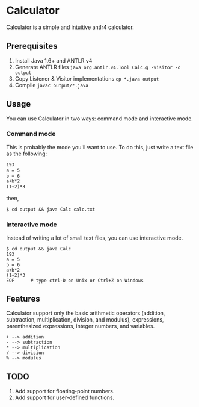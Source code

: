 # Calculator

Calculator is a simple and intuitive antlr4 calculator.

## Prerequisites

1. Install Java 1.6+ and ANTLR v4
2. Generate ANTLR files `java org.antlr.v4.Tool Calc.g -visitor -o output`
3. Copy Listener & Visitor implementations `cp *.java output`
4. Compile `javac output/*.java`

## Usage

You can use Calculator in two ways: command mode and interactive mode.

### Command mode

This is probably the mode you'll want to use. To do this, just write a text file as the following:

``` calc.txt
193
a = 5
b = 6
a+b*2
(1+2)*3
```

then,

```
$ cd output && java Calc calc.txt
```

### Interactive mode

Instead of writing a lot of small text files, you can use interactive mode.

```
$ cd output && java Calc
193
a = 5
b = 6
a+b*2
(1+2)*3
EOF      # type ctrl-D on Unix or Ctrl+Z on Windows
```

## Features

Calculator support only the basic arithmetic operators (addition, subtraction, multiplication, division, and modulus), expressions, parenthesized expressions, integer numbers, and variables.

```
+ --> addition
- --> subtraction
* --> multiplication
/ --> division
% --> modulus
```

## TODO

1. Add support for floating-point numbers.
2. Add support for user-defined functions.
